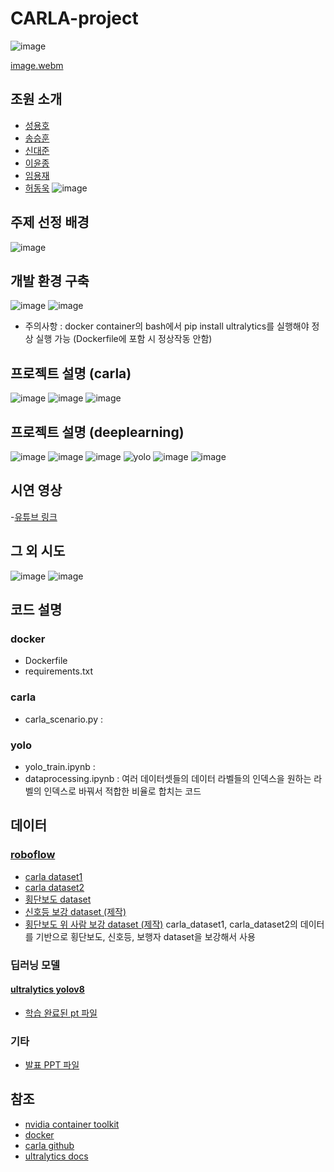 # CARLA-project  
![image](https://github.com/DL-project-team/CARLA-project/assets/69943723/b8c8f2d8-58ca-4bb9-90c9-a4148d1987fb)


[image.webm](https://github.com/DL-project-team/CARLA-project/assets/69943723/e06b6d12-480a-4276-a15e-a1ee2b3e7ad3)
## 조원 소개
- [성용호](https://github.com/DL-project-team/CARLA-project/tree/test_syh)
- [송승훈](https://github.com/DL-project-team/CARLA-project/tree/test_ssh)
- [신대준](https://github.com/DL-project-team/CARLA-project/tree/test_sdj)
- [이윤종](https://github.com/DL-project-team/CARLA-project/tree/test_lyj)
- [임용재]()
- [허동욱](https://github.com/DL-project-team/CARLA-project/tree/test-hdw)
![image](https://user-images.githubusercontent.com/69943723/236127279-186a3469-cff3-4ad4-8009-26bd7ee2f84b.png)

## 주제 선정 배경
![image](https://user-images.githubusercontent.com/69943723/236127436-4b56bd91-e93a-4fc0-ab4e-8469725d4482.png)

## 개발 환경 구축
![image](https://user-images.githubusercontent.com/69943723/236130224-4f7c69af-5f77-4750-8753-2e0a9b9a111b.png)
![image](https://user-images.githubusercontent.com/69943723/236135005-685ab991-d3ac-40cf-afc2-efff5c7fad95.png)
- 주의사항 : docker container의 bash에서 pip install ultralytics를 실행해야 정상 실행 가능 (Dockerfile에 포함 시 정상작동 안함)

## 프로젝트 설명 (carla)
![image](https://user-images.githubusercontent.com/69943723/236137777-ac37b2d0-b246-405d-9346-14fd7a4ae8a4.png)
![image](https://user-images.githubusercontent.com/69943723/236135729-c68f06ab-e4df-469b-bfb7-6ecf1feb61c7.png)
![image](https://user-images.githubusercontent.com/69943723/236135755-2d857e02-c0ad-43f1-a888-8f67509b65e3.png)

## 프로젝트 설명 (deeplearning)
![image](https://user-images.githubusercontent.com/69943723/236137325-191641f8-f7a7-4726-a288-1746696ffc07.png)
![image](https://user-images.githubusercontent.com/69943723/236137346-4f88a7be-e307-47c4-8f67-8469978420b3.png)
![image](https://user-images.githubusercontent.com/69943723/236137375-3fafc5e3-1daa-408b-9198-894095617aa9.png)
![yolo](https://user-images.githubusercontent.com/69943723/236143303-1449d493-7794-4347-87b2-d886f376bdeb.gif)
![image](https://user-images.githubusercontent.com/69943723/236143561-f3d84f55-1cfe-4f24-84c9-69ebbb87f136.png)
![image](https://user-images.githubusercontent.com/69943723/236143608-1b84e56e-44e5-4543-9234-009253f9aa71.png)

## 시연 영상
-[유튜브 링크](https://youtu.be/5GZHaqp7ENA)

## 그 외 시도
![image](https://user-images.githubusercontent.com/69943723/236137875-1eefc5db-875c-4aad-9d58-284599fdc1a5.png)
![image](https://user-images.githubusercontent.com/69943723/236137885-09d6c4da-42cb-458f-86f7-1ba71637b66d.png)

## 코드 설명
### docker
- Dockerfile
- requirements.txt
### carla
- carla_scenario.py :
### yolo
- yolo_train.ipynb :
- dataprocessing.ipynb : 여러 데이터셋들의 데이터 라벨들의 인덱스을 원하는 라벨의 인덱스로 바꿔서 적합한 비율로 합치는 코드 

## 데이터
### [roboflow](https://universe.roboflow.com/)
- [carla dataset1](https://universe.roboflow.com/carladataset-qxhsv/carla_dataset)
- [carla dataset2](https://universe.roboflow.com/alec-hantson-student-howest-be/carla-izloa)
- [횡단보도 dataset](https://universe.roboflow.com/john-gouej/crosswalk-v2/browse)
- [신호등 보강 dataset (제작)](https://universe.roboflow.com/amrws/dl_project_merge)
- [횡단보도 위 사람 보강 dataset (제작)](https://universe.roboflow.com/amrws/pedesatrian-crosswalks)
carla_dataset1, carla_dataset2의 데이터를 기반으로 횡단보도, 신호등, 보행자 dataset을 보강해서 사용
### 딥러닝 모델
#### [ultralytics yolov8](https://docs.ultralytics.com/)
- [학습 완료된 pt 파일]()
### 기타
- [발표 PPT 파일](https://docs.google.com/presentation/d/1ndLPQ3ZGaDhEzL4bOqJjLXx3oib0LuxKsohafno7ztk/edit?usp=sharing)
## 참조
- [nvidia container toolkit](https://docs.nvidia.com/datacenter/cloud-native/container-toolkit/install-guide.html)
- [docker](https://docs.docker.com/engine/install/ubuntu/)
- [carla github](https://github.com/carla-simulator/carla)
- [ultralytics docs](https://docs.ultralytics.com/)
